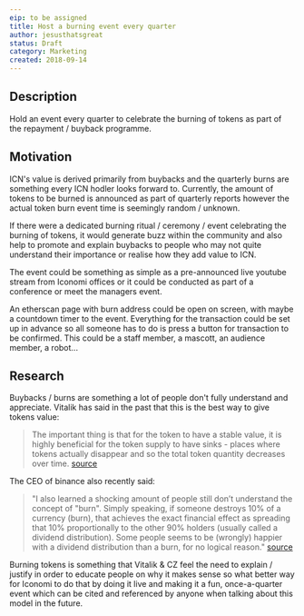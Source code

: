 ```yaml
---
eip: to be assigned
title: Host a burning event every quarter
author: jesusthatsgreat
status: Draft
category: Marketing
created: 2018-09-14
---
```


<!--You can leave these HTML comments in your merged IIP and delete the visible duplicate text guides, they will not appear and may be helpful to refer to if you edit it again. This is the suggested template for new IIPs. Note that an IIP number will be assigned by an editor. When opening a pull request to submit your IIP, please use an abbreviated title in the filename, `iip-title_abbrev.md`. The title should be 44 characters or less.-->

## Description
<!--Provide a simplified and layman-accessible explanation of the IIP.-->
Hold an event every quarter to celebrate the burning of tokens as part of the repayment / buyback programme. 

## Motivation
<!-- The motivation should clearly explain why the existing system is inadequate to address the problem that the IIP solves. -->
ICN's value is derived primarily from buybacks and the quarterly burns are something every ICN hodler looks forward to. Currently, the amount of tokens to be burned is announced as part of quarterly reports however the actual token burn event time is seemingly random / unknown. 

If there were a dedicated burning ritual / ceremony / event celebrating the burning of tokens, it would generate buzz within the community and also help to promote and explain buybacks to people who may not quite understand their importance or realise how they add value to ICN.  

The event could be something as simple as a pre-announced live youtube stream from Iconomi offices or it could be conducted as part of a conference or meet the managers event. 

An etherscan page with burn address could be open on screen, with maybe a countdown timer to the event. Everything for the transaction could be set up in advance so all someone has to do is press a button for transaction to be confirmed. This could be a staff member, a mascott, an audience member, a robot... 

## Research
<!--Showing test cases, examples or research of how and why the idea has worked before (in other projects or other walks of life) will help strengthen the case for the IIP.-->
Buybacks / burns are something a lot of people don't fully understand and appreciate. Vitalik has said in the past that this is the best way to give tokens value:

> The important thing is that for the token to have a stable value, it is highly beneficial for the token supply to have sinks - places where tokens actually disappear and so the total token quantity decreases over time. [source](https://vitalik.ca/general/2017/10/17/moe.html)

The CEO of binance also recently said:

>"I also learned a shocking amount of people still don’t understand the concept of "burn". Simply speaking, if someone destroys 10% of a currency (burn), that achieves the exact financial effect as spreading that 10% proportionally to the other 90% holders (usually called a dividend distribution). Some people seems to be (wrongly) happier with a dividend distribution than a burn, for no logical reason." [source](https://medium.com/binanceexchange/binance-q4-recap-80c1948ce123)

Burning tokens is something that Vitalik & CZ feel the need to explain / justify in order to educate people on why it makes sense so what better way for Iconomi to do that by doing it live and making it a fun, once-a-quarter event which can be cited and referenced by anyone when talking about this model in the future. 
